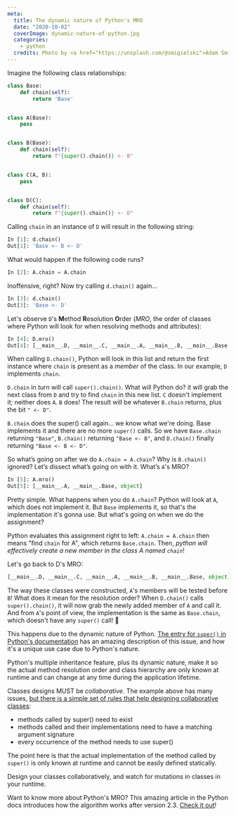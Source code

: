 ```yaml
---
meta:
  title: The dynamic nature of Python's MRO
  date: "2020-10-02"
  coverImage: dynamic-nature-of-python.jpg
  categories:
    - python
  credits: Photo by <a href="https://unsplash.com/@smigielski">Adam Śmigielski</a>
---
```


Imagine the following class relationships:

```python
class Base:
    def chain(self):
        return 'Base'


class A(Base):
    pass


class B(Base):
    def chain(self):
        return f"{super().chain()} <- B"


class C(A, B):
    pass


class D(C):
    def chain(self):
        return f"{super().chain()} <- D"

```

Calling `chain` in an instance of `D` will result in the following string:

```python
In [1]: d.chain()
Out[1]: 'Base <- B <- D'
```

What would happen if the following code runs?

```python
In [2]: A.chain = A.chain
```

Inoffensive, right? Now try calling `d.chain()` again...

```python
In [3]: d.chain()
Out[3]: 'Base <- D'
```

Let's observe `D`'s **M**ethod **R**esolution **O**rder (_MRO_, the order of classes where Python will look for when resolving methods and attributes):

```python
In [4]: D.mro()
Out[4]: [__main__.D, __main__.C, __main__.A, __main__.B, __main__.Base, object]
```

When calling `D.chain()`, Python will look in this list and return the first instance where `chain` is present as a _member_ of the class. In our example, `D` implements `chain`.

`D.chain` in turn will call `super().chain()`. What will Python do? it will grab the next class from `D` and try to find `chain` in this new list. `C` doesn't implement it; neither does `A`. `B` does! The result will be whatever `B.chain` returns, plus the bit `" <- D"`.

`B.chain` does the super() call again... we know what we're doing. Base implements it and there are no more `super()` calls. So we have `Base.chain` returning `"Base"`, `B.chain()` returning `"Base <- B"`, and `D.chain()` finally returning `"Base <- B <- D"`.

So what’s going on after we do `A.chain = A.chain`? Why is `B.chain()` ignored? Let’s dissect what’s going on with it. What’s `A`'s MRO?

```python
In [5]: A.mro()
Out[5]: [__main__.A, __main__.Base, object]
```

Pretty simple. What happens when you do `A.chain`? Python will look at `A`, which does not implement it. But `Base` implements it, so that's the implementation it's gonna use. But what's going on when we do the assignment?

Python evaluates this assignment right to left: `A.chain = A.chain` then means "find `chain` for A", which returns `Base.chain`. Then, _python will effectively create a new member in the class A named `chain`_!

Let's go back to D's MRO:

```python
[__main__.D, __main__.C, __main__.A, __main__.B, __main__.Base, object]
```

The way these classes were constructed, `A`'s members will be tested before `B`! What does it mean for the resolution order? When `D.chain()` calls `super().chain()`, it will now grab the newly added member of `A` and call it. And from `A`'s point of view, the implementation is the same as `Base.chain`, which doesn't have any `super()` call! :exploding_head:

This happens due to the dynamic nature of Python. [The entry for `super()` in Python's documentation](https://docs.python.org/3/library/functions.html#super) has an amazing description of this issue, and how it's a unique use case due to Python's nature.

Python's multiple inheritance feature, plus its dynamic nature, make it so the actual method resolution order and class hierarchy are only known at runtime and can change at any time during the application lifetime.

Classes designs MUST be _collaborative_. The example above has many issues, [but there is a simple set of rules that help designing collaborative classes](https://rhettinger.wordpress.com/2011/05/26/super-considered-super/):

- methods called by super() need to exist
- methods called and their implementations need to have a matching argument signature
- every occurrence of the method needs to use super()

The point here is that the actual implementation of the method called by `super()` is only known at runtime and cannot be easily defined statically.

Design your classes collaboratively, and watch for mutations in classes in your runtime.

Want to know more about Python's MRO? This amazing article in the Python docs introduces how the algorithm works after version 2.3. [Check it out](https://www.python.org/download/releases/2.3/mro/)!
